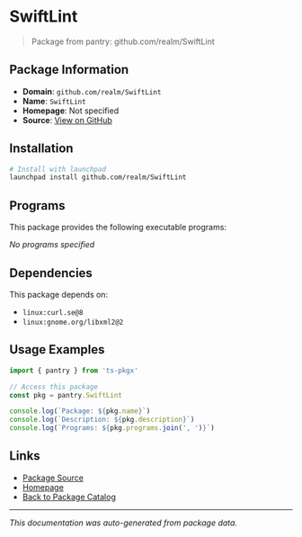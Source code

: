 # SwiftLint

> Package from pantry: github.com/realm/SwiftLint

## Package Information

- **Domain**: `github.com/realm/SwiftLint`
- **Name**: `SwiftLint`
- **Homepage**: Not specified
- **Source**: [View on GitHub](https://github.com/pkgxdev/pantry/tree/main/projects/github.com/realm/SwiftLint/package.yml)

## Installation

```bash
# Install with launchpad
launchpad install github.com/realm/SwiftLint
```

## Programs

This package provides the following executable programs:

*No programs specified*

## Dependencies

This package depends on:

- `linux:curl.se@8`
- `linux:gnome.org/libxml2@2`

## Usage Examples

```typescript
import { pantry } from 'ts-pkgx'

// Access this package
const pkg = pantry.SwiftLint

console.log(`Package: ${pkg.name}`)
console.log(`Description: ${pkg.description}`)
console.log(`Programs: ${pkg.programs.join(', ')}`)
```

## Links

- [Package Source](https://github.com/pkgxdev/pantry/tree/main/projects/github.com/realm/SwiftLint/package.yml)
- [Homepage](#)
- [Back to Package Catalog](../../../package-catalog.md)

---

*This documentation was auto-generated from package data.*
